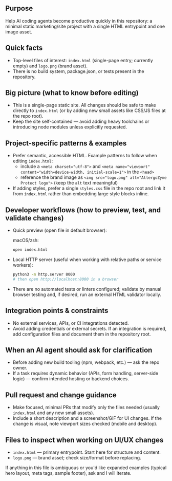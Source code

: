 Purpose
-------
Help AI coding agents become productive quickly in this repository: a minimal static marketing/site project with a single HTML entrypoint and one image asset.

Quick facts
-----------
- Top-level files of interest: `index.html` (single-page entry; currently empty) and `logo.png` (brand asset).
- There is no build system, package.json, or tests present in the repository.

Big picture (what to know before editing)
----------------------------------------
- This is a single-page static site. All changes should be safe to make directly to `index.html` (or by adding new small assets like CSS/JS files at the repo root).
- Keep the site self-contained — avoid adding heavy toolchains or introducing node modules unless explicitly requested.

Project-specific patterns & examples
-----------------------------------
- Prefer semantic, accessible HTML. Example patterns to follow when editing `index.html`:
  - include a `<meta charset="utf-8">` and `<meta name="viewport" content="width=device-width, initial-scale=1">` in the `<head>`
  - reference the brand image as `<img src="logo.png" alt="AllergoZyme Protect logo">` (keep the `alt` text meaningful)
- If adding styles, prefer a single `styles.css` file in the repo root and link it from `index.html` rather than embedding large style blocks inline.

Developer workflows (how to preview, test, and validate changes)
-----------------------------------------------------------------
- Quick preview (open file in default browser):

  macOS/zsh:

  ```bash
  open index.html
  ```

- Local HTTP server (useful when working with relative paths or service workers):

  ```bash
  python3 -m http.server 8000
  # then open http://localhost:8000 in a browser
  ```

- There are no automated tests or linters configured; validate by manual browser testing and, if desired, run an external HTML validator locally.

Integration points & constraints
--------------------------------
- No external services, APIs, or CI integrations detected.
- Avoid adding credentials or external secrets. If an integration is required, add configuration files and document them in the repository root.

When an AI agent should ask for clarification
-------------------------------------------
- Before adding new build tooling (npm, webpack, etc.) — ask the repo owner.
- If a task requires dynamic behavior (APIs, form handling, server-side logic) — confirm intended hosting or backend choices.

Pull request and change guidance
-------------------------------
- Make focused, minimal PRs that modify only the files needed (usually `index.html` and any new small assets).
- Include a short description and a screenshot/GIF for UI changes. If the change is visual, note viewport sizes checked (mobile and desktop).

Files to inspect when working on UI/UX changes
--------------------------------------------
- `index.html` — primary entrypoint. Start here for structure and content.
- `logo.png` — brand asset; check size/format before replacing.

If anything in this file is ambiguous or you'd like expanded examples (typical hero layout, meta tags, sample footer), ask and I will iterate.
